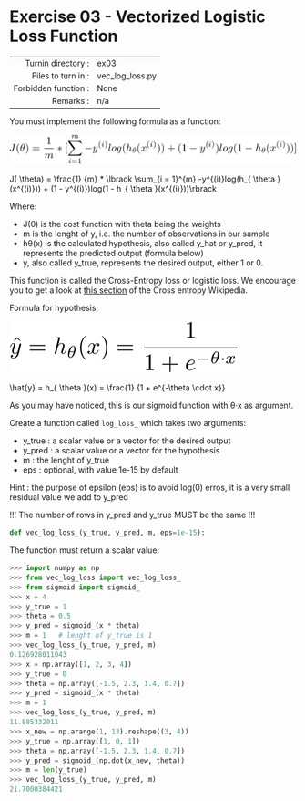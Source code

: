 # Exercise 03 - Vectorized Logistic Loss Function

|                         |                         |
| -----------------------:| ----------------------- |
|   Turnin directory :    |  ex03                   |
|   Files to turn in :    |  vec_log_loss.py        |
|   Forbidden function :  |  None                   |
|   Remarks :             |  n/a                    |

You must implement the following formula as a function:  
  
![image info](assets/log_loss_vec.png)

J( \theta) = \frac{1} {m} * \lbrack \sum_{i = 1}^{m} -y^{(i)}log(h_{ \theta }(x^{(i)})) + (1 - y^{(i)})log(1 - h_{ \theta }(x^{(i)}))\rbrack

Where:  
- J(θ) is the cost function with theta being the weights
- m is the lenght of y, i.e. the number of observations in our sample
- hθ(x) is the calculated hypothesis, also called y_hat or y_pred, it represents the predicted output (formula below)
- y, also called y_true, represents the desired output, either 1 or 0.


This function is called the Cross-Entropy loss or logistic loss.
We encourage you to get a look at
[this section](https://en.wikipedia.org/wiki/Cross_entropy#Cross-entropy_error_function_and_logistic_regression)
of the Cross entropy Wikipedia.

Formula for hypothesis:

![image info](assets/y_hat.png)
    
\hat{y} = h_{ \theta }(x) = \frac{1} {1 + e^{-\theta \cdot x}}

As you may have noticed, this is our sigmoid function with θ·x as argument.

Create a function called `log_loss_` which takes two arguments: 
  - y_true : a scalar value or a vector for the desired output
  - y_pred : a scalar value or a vector for the hypothesis
  - m : the lenght of y_true
  - eps : optional, with value 1e-15 by default
  
Hint : the purpose of epsilon (eps) is to avoid log(0) erros, it is a very small residual value we add to y_pred

!!! The number of rows in y_pred and y_true MUST be the same !!!
```python
def vec_log_loss_(y_true, y_pred, m, eps=1e-15):
```

The function must return a scalar value:

```python
>>> import numpy as np
>>> from vec_log_loss import vec_log_loss_
>>> from sigmoid import sigmoid_
>>> x = 4
>>> y_true = 1
>>> theta = 0.5
>>> y_pred = sigmoid_(x * theta)
>>> m = 1   # lenght of y_true is 1
>>> vec_log_loss_(y_true, y_pred, m)
0.126928011043
>>> x = np.array([1, 2, 3, 4])
>>> y_true = 0
>>> theta = np.array([-1.5, 2.3, 1.4, 0.7])
>>> y_pred = sigmoid_(x * theta)
>>> m = 1
>>> vec_log_loss_(y_true, y_pred, m)
11.885332011
>>> x_new = np.arange(1, 13).reshape((3, 4))
>>> y_true = np.array([1, 0, 1])
>>> theta = np.array([-1.5, 2.3, 1.4, 0.7])
>>> y_pred = sigmoid_(np.dot(x_new, theta))
>>> m = len(y_true)
>>> vec_log_loss_(y_true, y_pred, m)
21.7000384421
```
